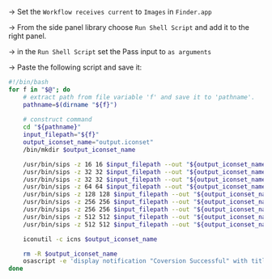 
→ Set the `Workflow receives current` to `Images` in `Finder.app`

→ From the side panel library choose `Run Shell Script` and add it to the right panel. 

→ in the `Run Shell Script` set the Pass input to `as arguments` 

→ Paste the following script and save it: 

```sh
#!/bin/bash
for f in "$@"; do
    # extract path from file variable 'f' and save it to 'pathname'.
    pathname=$(dirname "${f}") 
    
    # construct command
    cd "${pathname}"
	input_filepath="${f}"
	output_iconset_name="output.iconset"
	/bin/mkdir $output_iconset_name

	/usr/bin/sips -z 16 16 $input_filepath --out "${output_iconset_name}/icon_16x16.png"
	/usr/bin/sips -z 32 32 $input_filepath --out "${output_iconset_name}/icon_16x16@2x.png"
	/usr/bin/sips -z 32 32 $input_filepath --out "${output_iconset_name}/icon_32x32.png"
	/usr/bin/sips -z 64 64 $input_filepath --out "${output_iconset_name}/icon_32x32@2x.png"
	/usr/bin/sips -z 128 128 $input_filepath --out "${output_iconset_name}/icon_128x128.png"
	/usr/bin/sips -z 256 256 $input_filepath --out "${output_iconset_name}/icon_128x128@2x.png"
	/usr/bin/sips -z 256 256 $input_filepath --out "${output_iconset_name}/icon_256x256.png"
	/usr/bin/sips -z 512 512 $input_filepath --out "${output_iconset_name}/icon_256x256@2x.png"
	/usr/bin/sips -z 512 512 $input_filepath --out "${output_iconset_name}/icon_512x512.png"

	iconutil -c icns $output_iconset_name

	rm -R $output_iconset_name
	osascript -e 'display notification "Coversion Successful" with title "Done!"'
done
```

